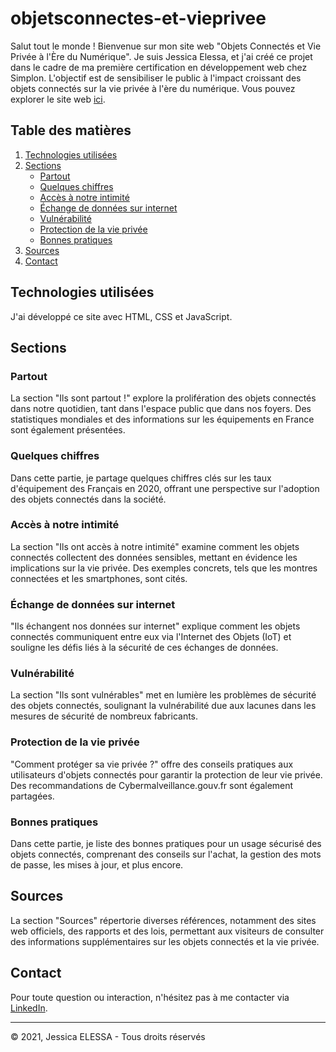 # objetsconnectes-et-vieprivee

Salut tout le monde ! Bienvenue sur mon site web "Objets Connectés et Vie Privée à l'Ère du Numérique". Je suis Jessica Elessa, et j'ai créé ce projet dans le cadre de ma première certification en développement web chez Simplon. L'objectif est de sensibiliser le public à l'impact croissant des objets connectés sur la vie privée à l'ère du numérique. Vous pouvez explorer le site web [ici](https://jesselessa.github.io/objetsconnectes-et-vieprivee/).

## Table des matières
1. [Technologies utilisées](#technos)
2. [Sections](#sections)
    - [Partout](#partout)
    - [Quelques chiffres](#chiffres)
    - [Accès à notre intimité](#intimite)
    - [Échange de données sur internet](#data)
    - [Vulnérabilité](#vulnerable)
    - [Protection de la vie privée](#protection)
    - [Bonnes pratiques](#pratiques)
3. [Sources](#sources)
4. [Contact](#contact)

## Technologies utilisées<a name="technos"></a>

J'ai développé ce site avec HTML, CSS et JavaScript.

## Sections <a name="sections"></a>

### Partout <a name="partout"></a>

La section "Ils sont partout !" explore la prolifération des objets connectés dans notre quotidien, tant dans l'espace public que dans nos foyers. Des statistiques mondiales et des informations sur les équipements en France sont également présentées.

### Quelques chiffres <a name="chiffres"></a>

Dans cette partie, je partage quelques chiffres clés sur les taux d'équipement des Français en 2020, offrant une perspective sur l'adoption des objets connectés dans la société.

### Accès à notre intimité <a name="intimite"></a>

La section "Ils ont accès à notre intimité" examine comment les objets connectés collectent des données sensibles, mettant en évidence les implications sur la vie privée. Des exemples concrets, tels que les montres connectées et les smartphones, sont cités.

### Échange de données sur internet <a name="data"></a>

"Ils échangent nos données sur internet" explique comment les objets connectés communiquent entre eux via l'Internet des Objets (IoT) et souligne les défis liés à la sécurité de ces échanges de données.

### Vulnérabilité <a name="vulnerable"></a>

La section "Ils sont vulnérables" met en lumière les problèmes de sécurité des objets connectés, soulignant la vulnérabilité due aux lacunes dans les mesures de sécurité de nombreux fabricants.

### Protection de la vie privée <a name="protection"></a>

"Comment protéger sa vie privée ?" offre des conseils pratiques aux utilisateurs d'objets connectés pour garantir la protection de leur vie privée. Des recommandations de Cybermalveillance.gouv.fr sont également partagées.

### Bonnes pratiques <a name="pratiques"></a>

Dans cette partie, je liste des bonnes pratiques pour un usage sécurisé des objets connectés, comprenant des conseils sur l'achat, la gestion des mots de passe, les mises à jour, et plus encore.

## Sources <a name="sources"></a>

La section "Sources" répertorie diverses références, notamment des sites web officiels, des rapports et des lois, permettant aux visiteurs de consulter des informations supplémentaires sur les objets connectés et la vie privée.

## Contact <a name="contact"></a>

Pour toute question ou interaction, n'hésitez pas à me contacter via [LinkedIn](https://www.linkedin.com/in/jessica-elessa/).

---

&copy; 2021, Jessica ELESSA - Tous droits réservés



